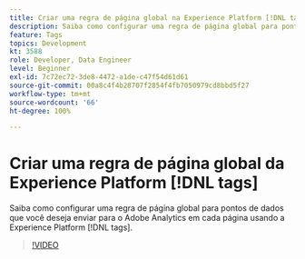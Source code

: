 ```yaml
---
title: Criar uma regra de página global na Experience Platform [!DNL tags]
description: Saiba como configurar uma regra de página global para pontos de dados que você deseja enviar para o Adobe Analytics em cada página usando a Experience Platform [!DNL tags].
feature: Tags
topics: Development
kt: 3588
role: Developer, Data Engineer
level: Beginner
exl-id: 7c72ec72-3de8-4472-a1de-c47f54d61d61
source-git-commit: 00a8c4f4b28707f2854f4fb7050979cd8bbd5f27
workflow-type: tm+mt
source-wordcount: '66'
ht-degree: 100%

---
```


# Criar uma regra de página global da Experience Platform [!DNL tags]

Saiba como configurar uma regra de página global para pontos de dados que você deseja enviar para o Adobe Analytics em cada página usando a Experience Platform [!DNL tags].

>[!VIDEO](https://video.tv.adobe.com/v/28769/?quality=12&learn=on)
